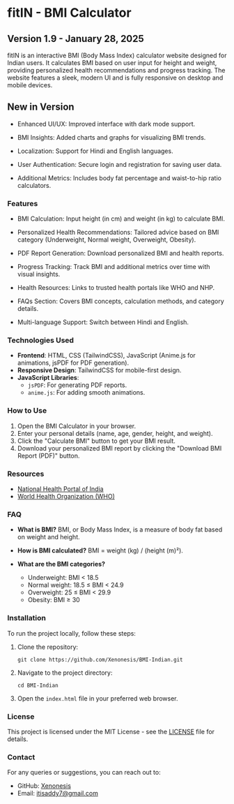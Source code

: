 
# fitIN - BMI Calculator

## Version 1.9 - January 28, 2025

fitIN is an interactive BMI (Body Mass Index) calculator website designed for Indian users. It calculates BMI based on user input for height and weight, providing personalized health recommendations and progress tracking. The website features a sleek, modern UI and is fully responsive on desktop and mobile devices.

## New in Version 

- Enhanced UI/UX: Improved interface with dark mode support.

- BMI Insights: Added charts and graphs for visualizing BMI trends.

- Localization: Support for Hindi and English languages.

- User Authentication: Secure login and registration for saving user data.

- Additional Metrics: Includes body fat percentage and waist-to-hip ratio calculators.

### Features
- BMI Calculation: Input height (in cm) and weight (in kg) to calculate BMI.

- Personalized Health Recommendations: Tailored advice based on BMI category (Underweight, Normal weight, Overweight, Obesity).

- PDF Report Generation: Download personalized BMI and health reports.

- Progress Tracking: Track BMI and additional metrics over time with visual insights.

- Health Resources: Links to trusted health portals like WHO and NHP.

- FAQs Section: Covers BMI concepts, calculation methods, and category details.

- Multi-language Support: Switch between Hindi and English.

### Technologies Used
- **Frontend**: HTML, CSS (TailwindCSS), JavaScript (Anime.js for animations, jsPDF for PDF generation).
- **Responsive Design**: TailwindCSS for mobile-first design.
- **JavaScript Libraries**:
  - `jsPDF`: For generating PDF reports.
  - `anime.js`: For adding smooth animations.

### How to Use
1. Open the BMI Calculator in your browser.
2. Enter your personal details (name, age, gender, height, and weight).
3. Click the "Calculate BMI" button to get your BMI result.
4. Download your personalized BMI report by clicking the "Download BMI Report (PDF)" button.

### Resources
- [National Health Portal of India](https://www.nhp.gov.in)
- [World Health Organization (WHO)](https://www.who.int)

### FAQ
- **What is BMI?**
  BMI, or Body Mass Index, is a measure of body fat based on weight and height.

- **How is BMI calculated?**
  BMI = weight (kg) / (height (m)²).

- **What are the BMI categories?**
  - Underweight: BMI < 18.5
  - Normal weight: 18.5 ≤ BMI < 24.9
  - Overweight: 25 ≤ BMI < 29.9
  - Obesity: BMI ≥ 30

### Installation
To run the project locally, follow these steps:

1. Clone the repository:
    ```
    git clone https://github.com/Xenonesis/BMI-Indian.git
    ```

2. Navigate to the project directory:
    ```
    cd BMI-Indian
    ```

3. Open the `index.html` file in your preferred web browser.

### License
This project is licensed under the MIT License - see the [LICENSE](LICENSE) file for details.

### Contact
For any queries or suggestions, you can reach out to:
- GitHub: [Xenonesis](https://github.com/Xenonesis)
- Email: [itisaddy7@gmail.com](mailto:itisaddy7@gmail.com)
